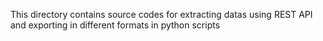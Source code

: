 This directory contains source codes for extracting datas using REST API and exporting in different formats in python scripts
